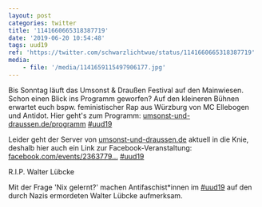 ```yaml
---
layout: post
categories: twitter
title: '1141660665318387719'
date: '2019-06-20 10:54:48'
tags: uud19
ref: 'https://twitter.com/schwarzlichtwue/status/1141660665318387719'
media:
    - file: '/media/1141659115497906177.jpg'
---
```

Bis Sonntag läuft das Umsonst &amp; Draußen Festival auf den Mainwiesen. Schon einen Blick ins Programm geworfen? Auf den kleineren Bühnen erwartet euch bspw. feministischer Rap aus Würzburg von MC Ellebogen und Antidot. Hier geht's zum Programm: [umsonst-und-draussen.de/programm](https://umsonst-und-draussen.de/programm) [#uud19](/t/uud19) 


Leider geht der Server von [umsonst-und-draussen.de](http://umsonst-und-draussen.de) aktuell in die Knie, deshalb hier auch ein Link zur Facebook-Veranstaltung: [facebook.com/events/2363779…](https://www.facebook.com/events/236377950282127) [#uud19](/t/uud19) 


R.I.P. Walter Lübcke

Mit der Frage 'Nix gelernt?' machen Antifaschist\*innen im [#uud19](/t/uud19) auf den durch Nazis ermordeten Walter Lübcke aufmerksam.  

